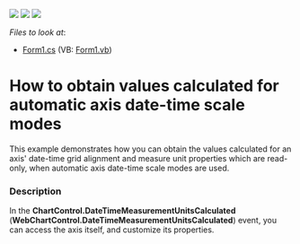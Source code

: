<!-- default badges list -->
![](https://img.shields.io/endpoint?url=https://codecentral.devexpress.com/api/v1/VersionRange/128575204/12.1.5%2B)
[![](https://img.shields.io/badge/Open_in_DevExpress_Support_Center-FF7200?style=flat-square&logo=DevExpress&logoColor=white)](https://supportcenter.devexpress.com/ticket/details/E1529)
[![](https://img.shields.io/badge/📖_How_to_use_DevExpress_Examples-e9f6fc?style=flat-square)](https://docs.devexpress.com/GeneralInformation/403183)
<!-- default badges end -->
<!-- default file list -->
*Files to look at*:

* [Form1.cs](./CS/Form1.cs) (VB: [Form1.vb](./VB/Form1.vb))
<!-- default file list end -->
# How to obtain values calculated for automatic axis date-time scale modes


<p>This example demonstrates how you can obtain the values calculated for an axis' date-time grid alignment and measure unit properties which are read-only, when automatic axis date-time scale modes are used. </p>


<h3>Description</h3>

<p>In the <strong>ChartControl.DateTimeMeasurementUnitsCalculated</strong> (<strong>WebChartControl.DateTimeMeasurementUnitsCalculated</strong>) event, you can access the axis itself, and customize its properties.</p><br />
<br />


<br/>


